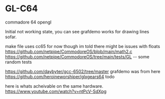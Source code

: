# GL-C64
commadore 64 opengl

Initial not working state, you can see grafdemo works for drawing lines sofar.

make file uses cc65 for now though im told there might be issues with floats
https://github.com/netpipe/CommodoreOS/blob/main/math2.c
https://github.com/netpipe/CommodoreOS/tree/main/tests/GL -- some random tests

https://github.com/daybyter/gcc-6502/tree/master grafdemo was from here
https://github.com/heroineworshiper/glxgears64
todo


here is whats acheivable on the same hardware.
https://www.youtube.com/watch?v=ntPcV-SdXpg
